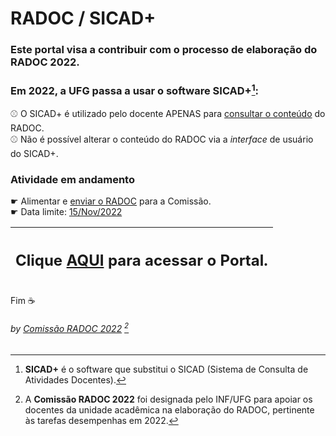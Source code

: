 # RADOC / SICAD+

### Este portal visa a contribuir com o processo de elaboração do RADOC 2022.

### Em 2022, a UFG passa a usar o software **SICAD+**[^1]:<br>
&#x26BE; O SICAD+ é utilizado pelo docente APENAS para <ins>consultar o conteúdo</ins> do RADOC.<br>
&#x26BE; Não é possível alterar o conteúdo do RADOC via a _interface_ de usuário do SICAD+.

### Atividade em andamento
&#x261B; Alimentar e [enviar o RADOC](x-radoc-envio-1.md) para a Comissão.<br>
&#x261B; Data limite: <ins>15/Nov/2022</ins><br>

|<H2>Clique [AQUI](./doc/painel.md#painel-visao-geral/) para acessar o Portal.</H2>|
|-|

Fim	&#9749;
###### *by [Comissão RADOC 2022](./doc/x-index.md#comissão-radoc-2022)* [^2]
[^1]: **SICAD+** é o software que substitui o SICAD (Sistema de Consulta de Atividades Docentes).
[^2]: A **Comissão RADOC 2022** foi designada pelo INF/UFG para apoiar os docentes da unidade acadêmica na elaboração do RADOC, pertinente às tarefas desempenhas em 2022.
